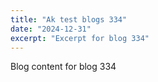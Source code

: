 ```yaml
---
title: "Ak test blogs 334"
date: "2024-12-31"
excerpt: "Excerpt for blog 334"
---
```


Blog content for blog 334